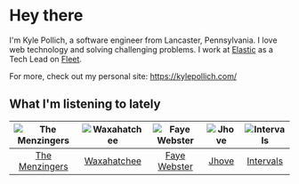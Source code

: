 # Hey there


I'm Kyle Pollich, a software engineer from Lancaster, Pennsylvania. I love web technology and solving challenging problems.
I work at [Elastic](https://www.elastic.co/) as a Tech Lead on [Fleet](https://www.elastic.co/guide/en/fleet/current/fleet-overview.html).

For more, check out my personal site: https://kylepollich.com/

## What I'm listening to lately

<!-- begin artists -->
  |![The Menzingers](https://i.scdn.co/image/ab6761610000f178498bbee152e9598c134823a7)|![Waxahatchee](https://i.scdn.co/image/ab6761610000f178ea8a778151cc16305d1eebfa)|![Faye Webster](https://i.scdn.co/image/ab6761610000f178c7c02985a56960f324040b07)|![Jhove](https://i.scdn.co/image/ab6761610000f1789454f4c7cf04da603ee868d4)|![Intervals](https://i.scdn.co/image/ab6761610000f17837ab27bc31a4f60710f4512d)|
  |:---:|:---:|:---:|:---:|:---:|
  |[The Menzingers](https://open.spotify.com/artist/7HWFXU9pHBj0u58yoRwwOJ)|[Waxahatchee](https://open.spotify.com/artist/5IWCU0V9evBlW4gIeGY4zF)|[Faye Webster](https://open.spotify.com/artist/5szilpXHcwOqnyKLqGco5j)|[Jhove](https://open.spotify.com/artist/1R9fj5Tiy9XMFp5ANzS7FA)|[Intervals](https://open.spotify.com/artist/0xpJGyjbEzkWSNfcf2tcMl)|
<!-- end artists -->
